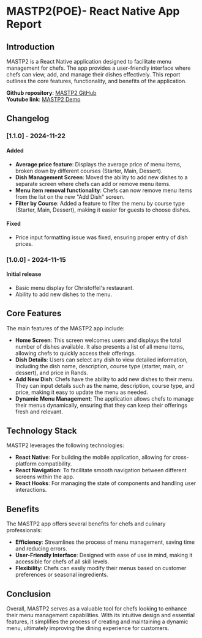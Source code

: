 # MASTP2(POE)- React Native App Report

## Introduction

MASTP2 is a React Native application designed to facilitate menu management for chefs. The app provides a user-friendly interface where chefs can view, add, and manage their dishes effectively. This report outlines the core features, functionality, and benefits of the application.

**Github repository**: [MASTP2 GitHub](https://github.com/S10448990/MASTP2.git)  
**Youtube link**: [MASTP2 Demo](https://youtu.be/FvSHEkCf3Fs)

## Changelog

### [1.1.0] - 2024-11-22
#### Added
- **Average price feature**: Displays the average price of menu items, broken down by different courses (Starter, Main, Dessert).
- **Dish Management Screen**: Moved the ability to add new dishes to a separate screen where chefs can add or remove menu items. 
- **Menu item removal functionality**: Chefs can now remove menu items from the list on the new "Add Dish" screen.
- **Filter by Course**: Added a feature to filter the menu by course type (Starter, Main, Dessert), making it easier for guests to choose dishes.

#### Fixed
- Price input formatting issue was fixed, ensuring proper entry of dish prices.

### [1.0.0] - 2024-11-15
#### Initial release
- Basic menu display for Christoffel's restaurant.
- Ability to add new dishes to the menu.

## Core Features

The main features of the MASTP2 app include:

- **Home Screen**: This screen welcomes users and displays the total number of dishes available. It also presents a list of all menu items, allowing chefs to quickly access their offerings.
- **Dish Details**: Users can select any dish to view detailed information, including the dish name, description, course type (starter, main, or dessert), and price in Rands.
- **Add New Dish**: Chefs have the ability to add new dishes to their menu. They can input details such as the name, description, course type, and price, making it easy to update the menu as needed.
- **Dynamic Menu Management**: The application allows chefs to manage their menus dynamically, ensuring that they can keep their offerings fresh and relevant.

## Technology Stack

MASTP2 leverages the following technologies:

- **React Native**: For building the mobile application, allowing for cross-platform compatibility.
- **React Navigation**: To facilitate smooth navigation between different screens within the app.
- **React Hooks**: For managing the state of components and handling user interactions.

## Benefits

The MASTP2 app offers several benefits for chefs and culinary professionals:

- **Efficiency**: Streamlines the process of menu management, saving time and reducing errors.
- **User-Friendly Interface**: Designed with ease of use in mind, making it accessible for chefs of all skill levels.
- **Flexibility**: Chefs can easily modify their menus based on customer preferences or seasonal ingredients.

## Conclusion

Overall, MASTP2 serves as a valuable tool for chefs looking to enhance their menu management capabilities. With its intuitive design and essential features, it simplifies the process of creating and maintaining a dynamic menu, ultimately improving the dining experience for customers.
